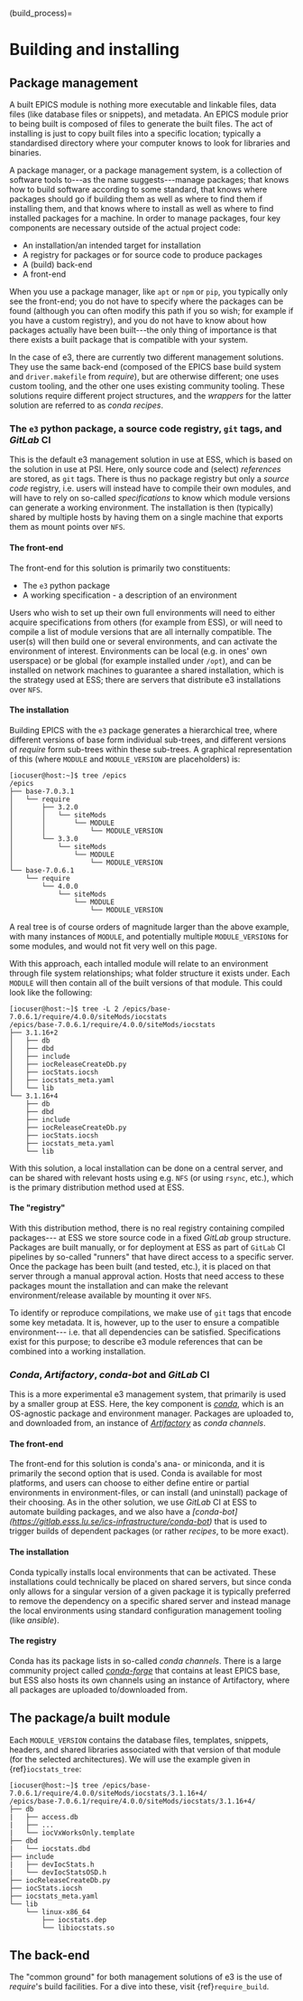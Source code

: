 (build_process)=

# Building and installing

## Package management

A built EPICS module is nothing more executable and linkable files,
data files (like database files or snippets), and metadata. An EPICS module
prior to being built is composed of files to generate the built files. The
act of installing is just to copy built files into a specific location; typically
a standardised directory where your computer knows to look for libraries and
binaries.

A package manager, or a package management system, is a collection of software
tools to---as the name suggests---manage packages; that knows how to build
software according to some standard, that knows where packages should go if
building them as well as where to find them if installing them, and that knows
where to install as well as where to find installed packages for a machine.
In order to manage packages, four key components are necessary outside of the
actual project code:

* An installation/an intended target for installation
* A registry for packages or for source code to produce packages
* A (build) back-end
* A front-end

When you use a package manager, like `apt` or `npm` or `pip`, you typically only
see the front-end; you do not have to specify where the packages can be found
(although you can often modify this path if you so wish; for example if you have
a custom registry), and you do not have to know about how packages actually have
been built---the only thing of importance is that there exists a built package
that is compatible with your system.

In the case of e3, there are currently two different management solutions.
They use the same back-end (composed of the EPICS base build system
and `driver.makefile` from *require*), but are otherwise different; one uses
custom tooling, and the other one uses existing community tooling. These solutions
require different project structures, and the *wrappers* for the latter solution
are referred to as *conda recipes*.

### The `e3` python package, a source code registry, `git` tags, and *GitLab* CI

This is the default e3 management solution in use at ESS, which is based on the
solution in use at PSI. Here, only source code and (select) *references* are stored,
as `git` tags. There is thus no package registry but only a *source code* registry,
i.e. users will instead have to compile their own modules, and will have to rely
on so-called *specifications* to know which module versions can generate a working
environment. The installation is then (typically) shared by multiple hosts by
having them on a single machine that exports them as mount points over `NFS`.

#### The front-end

The front-end for this solution is primarily two constituents:

* The `e3` python package
* A working specification - a description of an environment

Users who wish to set up their own full environments will need to either acquire
specifications from others (for example from ESS), or will need to compile a list
of module versions that are all internally compatible. The user(s) will then build
one or several environments, and can activate the environment of interest. Environments
can be local (e.g. in ones' own userspace) or be global (for example installed under
`/opt`), and can be installed on network machines to guarantee a shared installation,
which is the strategy used at ESS; there are servers that distribute e3 installations
over `NFS`.

#### The installation

Building EPICS with the `e3` package generates a hierarchical tree, where different
versions of base form individual sub-trees, and different versions of *require* form
sub-trees within these sub-trees. A graphical representation of this (where
`MODULE` and `MODULE_VERSION` are placeholders) is:

```console
[iocuser@host:~]$ tree /epics
/epics
├── base-7.0.3.1
│   └── require
│       ├── 3.2.0
│       │   └── siteMods
│       │       └── MODULE
│       │           └── MODULE_VERSION
│       └── 3.3.0
│           └── siteMods
│               └── MODULE
│                   └── MODULE_VERSION
└── base-7.0.6.1
    └── require
        └── 4.0.0
            └── siteMods
                └── MODULE
                    └── MODULE_VERSION
```

A real tree is of course orders of magnitude larger than the above example, with
many instances of `MODULE`, and potentially multiple `MODULE_VERSION`s for some
modules, and would not fit very well on this page.

With this approach, each intalled module will relate to an environment through
file system relationships; what folder structure it exists under. Each `MODULE`
will then contain all of the built versions of that module. This could look like
the following:

```console
[iocuser@host:~]$ tree -L 2 /epics/base-7.0.6.1/require/4.0.0/siteMods/iocstats
/epics/base-7.0.6.1/require/4.0.0/siteMods/iocstats
├── 3.1.16+2
│   ├── db
│   ├── dbd
│   ├── include
│   ├── iocReleaseCreateDb.py
│   ├── iocStats.iocsh
│   ├── iocstats_meta.yaml
│   └── lib
└── 3.1.16+4
    ├── db
    ├── dbd
    ├── include
    ├── iocReleaseCreateDb.py
    ├── iocStats.iocsh
    ├── iocstats_meta.yaml
    └── lib
```

With this solution, a local installation can be done on a central server,
and can be shared with relevant hosts using e.g. `NFS` (or using `rsync`, etc.),
which is the primary distribution method used at ESS.

#### The "registry"

With this distribution method, there is no real registry containing compiled packages---
at ESS we store source code in a fixed *GitLab* group structure. Packages are built
manually, or for deployment at ESS as part of `GitLab` CI pipelines by so-called
"runners" that have direct access to a specific server. Once the package has been
built (and tested, etc.), it is placed on that server through a manual approval action.
Hosts that need access to these packages mount the installation and can make the
relevant environment/release available by mounting it over `NFS`.

To identify or reproduce compilations, we make use of `git` tags that encode some
key metadata. It is, however, up to the user to ensure a compatible environment---
i.e.  that all dependencies can be satisfied. Specifications exist for this purpose;
to describe e3 module references that can be combined into a working installation.

### *Conda*, *Artifactory*, *conda-bot* and *GitLab* CI

This is a more experimental e3 management system, that primarily is used by a smaller
group at ESS. Here, the key component is *[conda](https://docs.conda.io/en/latest/)*,
which is an OS-agnostic package and environment manager. Packages are uploaded to,
and downloaded from, an instance of *[Artifactory](https://jfrog.com/artifactory/)*
as *conda channels*.

#### The front-end

The front-end for this solution is conda's ana- or miniconda, and it is primarily
the second option that is used. Conda is available for most platforms, and users
can choose to either define entire or partial environments in environment-files,
or can install (and uninstall) package of their choosing. As in the other solution,
we use *GitLab* CI at ESS to automate building packages, and we also have a *[conda-bot]
(https://gitlab.esss.lu.se/ics-infrastructure/conda-bot)* that is used to trigger
builds of dependent packages (or rather *recipes*, to be more exact).

#### The installation

Conda typically installs local environments that can be activated. These installations
could technically be placed on shared servers, but since conda only allows for a
singular version of a given package it is typically preferred to remove the dependency
on a specific shared server and instead manage the local environments using standard
configuration management tooling (like *ansible*).

#### The registry

Conda has its package lists in so-called *conda channels*. There is a large community
project called *[conda-forge](https://conda-forge.org/)* that contains at least EPICS
base, but ESS also hosts its own channels using an instance of Artifactory, where
all packages are uploaded to/downloaded from.

## The package/a built module

Each `MODULE_VERSION` contains the database files, templates, snippets,
headers, and shared libraries associated with that version of that module (for
the selected architectures). We will use the example given in
{ref}`iocstats_tree`:

```console
[iocuser@host:~]$ tree /epics/base-7.0.6.1/require/4.0.0/siteMods/iocstats/3.1.16+4/
/epics/base-7.0.6.1/require/4.0.0/siteMods/iocstats/3.1.16+4/
├── db
|   ├── access.db
|   ├── ...
|   └── iocVxWorksOnly.template
├── dbd
|   └── iocstats.dbd
├── include
|   ├── devIocStats.h
|   └── devIocStatsOSD.h
├── iocReleaseCreateDb.py
├── iocStats.iocsh
├── iocstats_meta.yaml
└── lib
    └── linux-x86_64
        ├── iocstats.dep
        └── libiocstats.so
```

## The back-end

The "common ground" for both management solutions of e3 is the use of
*require*'s build facilities. For a dive into these, visit {ref}`require_build`.
